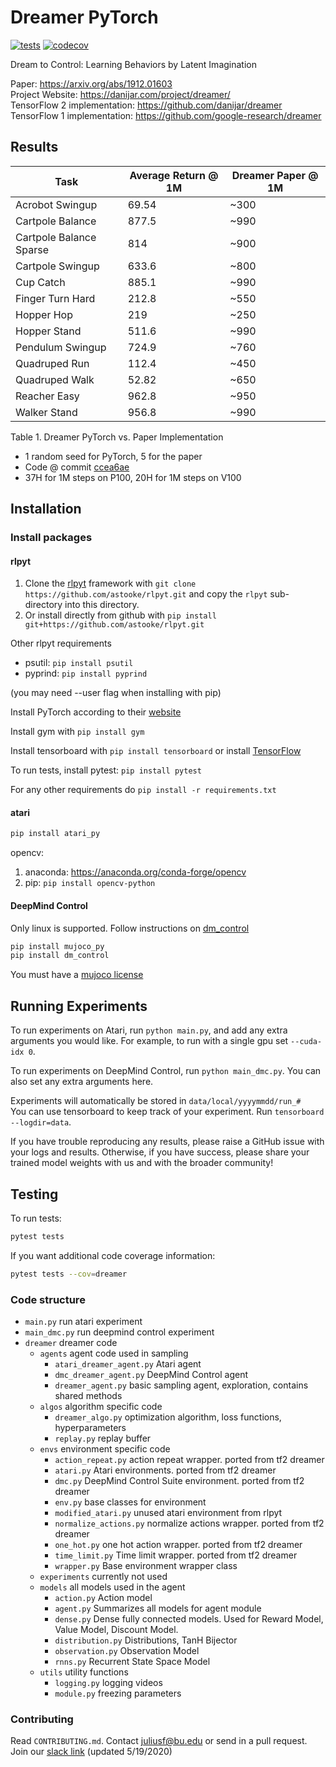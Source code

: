 # Dreamer PyTorch

[![tests](https://github.com/juliusfrost/dreamer-pytorch/workflows/tests/badge.svg)](https://github.com/juliusfrost/dreamer-pytorch/actions)
[![codecov](https://codecov.io/gh/juliusfrost/dreamer-pytorch/branch/master/graph/badge.svg?token=DN9RKIRS7C)](https://codecov.io/gh/juliusfrost/dreamer-pytorch)

Dream to Control: Learning Behaviors by Latent Imagination

Paper: https://arxiv.org/abs/1912.01603  
Project Website: https://danijar.com/project/dreamer/   
TensorFlow 2 implementation: https://github.com/danijar/dreamer  
TensorFlow 1 implementation: https://github.com/google-research/dreamer  

## Results

| Task                    | Average Return @ 1M | Dreamer Paper @ 1M |
|-------------------------|---------------------|--------------------|
| Acrobot Swingup         | 69.54               | ~300               |
| Cartpole Balance        | 877.5               | ~990               |
| Cartpole Balance Sparse | 814                 | ~900               |
| Cartpole Swingup        | 633.6               | ~800               |
| Cup Catch               | 885.1               | ~990               |
| Finger Turn Hard        | 212.8               | ~550               |
| Hopper Hop              | 219                 | ~250               |
| Hopper Stand            | 511.6               | ~990               |
| Pendulum Swingup        | 724.9               | ~760               |
| Quadruped Run           | 112.4               | ~450               |
| Quadruped Walk          | 52.82               | ~650               |
| Reacher Easy            | 962.8               | ~950               |
| Walker Stand            | 956.8               | ~990               |

Table 1. Dreamer PyTorch vs. Paper Implementation

- 1 random seed for PyTorch, 5 for the paper
- Code @ commit [ccea6ae](https://github.com/juliusfrost/dreamer-pytorch/commit/ccea6ae4a397a94c328891bd78e81d52dd156cb6)
- 37H for 1M steps on P100, 20H for 1M steps on V100

## Installation

### Install packages

#### rlpyt

1. Clone the [rlpyt](https://github.com/astooke/rlpyt) framework with
`git clone https://github.com/astooke/rlpyt.git` and copy the `rlpyt` sub-directory into this directory.  
2. Or install directly from github with 
`pip install git+https://github.com/astooke/rlpyt.git`

Other rlpyt requirements
- psutil: `pip install psutil`  
- pyprind: `pip install pyprind`

(you may need --user flag when installing with pip)

Install PyTorch according to their [website](https://pytorch.org/get-started/locally/)

Install gym with `pip install gym`

Install tensorboard with `pip install tensorboard` or install [TensorFlow](https://www.tensorflow.org/install)

To run tests, install pytest: `pip install pytest`

For any other requirements do `pip install -r requirements.txt`

#### atari
```bash
pip install atari_py
```
opencv:  
1. anaconda: https://anaconda.org/conda-forge/opencv
2. pip: `pip install opencv-python`

#### DeepMind Control
Only linux is supported. Follow instructions on [dm_control](https://github.com/deepmind/dm_control)
```bash
pip install mujoco_py
pip install dm_control
```

You must have a [mujoco license](https://www.roboti.us/license.html)

## Running Experiments

To run experiments on Atari, run `python main.py`, and add any extra arguments you would like.
For example, to run with a single gpu set `--cuda-idx 0`.

To run experiments on DeepMind Control, run `python main_dmc.py`. You can also set any extra arguments here.

Experiments will automatically be stored in `data/local/yyyymmdd/run_#`  
You can use tensorboard to keep track of your experiment.
Run `tensorboard --logdir=data`.

If you have trouble reproducing any results, please raise a GitHub issue with your logs and results.
Otherwise, if you have success, please share your trained model weights with us and with the broader community!

## Testing

To run tests:
```bash
pytest tests
```

If you want additional code coverage information:
```bash
pytest tests --cov=dreamer
```

### Code structure
- `main.py` run atari experiment
- `main_dmc.py` run deepmind control experiment 
- `dreamer` dreamer code
  - `agents` agent code used in sampling
    - `atari_dreamer_agent.py` Atari agent
    - `dmc_dreamer_agent.py` DeepMind Control agent
    - `dreamer_agent.py` basic sampling agent, exploration, contains shared methods
  - `algos` algorithm specific code
    - `dreamer_algo.py` optimization algorithm, loss functions, hyperparameters
    - `replay.py` replay buffer
  - `envs` environment specific code
    - `action_repeat.py` action repeat wrapper. ported from tf2 dreamer
    - `atari.py` Atari environments. ported from tf2 dreamer
    - `dmc.py` DeepMind Control Suite environment. ported from tf2 dreamer
    - `env.py` base classes for environment
    - `modified_atari.py` unused atari environment from rlpyt
    - `normalize_actions.py` normalize actions wrapper. ported from tf2 dreamer
    - `one_hot.py` one hot action wrapper. ported from tf2 dreamer
    - `time_limit.py` Time limit wrapper. ported from tf2 dreamer
    - `wrapper.py` Base environment wrapper class
  - `experiments` currently not used
  - `models` all models used in the agent
    - `action.py` Action model
    - `agent.py` Summarizes all models for agent module
    - `dense.py` Dense fully connected models. Used for Reward Model, Value Model, Discount Model.
    - `distribution.py` Distributions, TanH Bijector
    - `observation.py` Observation Model
    - `rnns.py` Recurrent State Space Model
  - `utils` utility functions
    - `logging.py` logging videos
    - `module.py`  freezing parameters


### Contributing
Read `CONTRIBUTING.md`.
Contact juliusf@bu.edu or send in a pull request.
Join our [slack link](https://join.slack.com/t/dreamer-pytorch/shared_invite/zt-emqv4p8h-rDWPNuDDk8Yxgjuym6gT8g)
(updated 5/19/2020)
